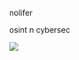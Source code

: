 nolifer

osint n cybersec

![](https://github-readme-stats.vercel.app/api/top-langs/?username=havaka&theme=dark&hide_border=true&include_all_commits=true&count_private=true&layout=compact)

<!-- Proudly created with GPRM ( https://gprm.itsvg.in ) -->
